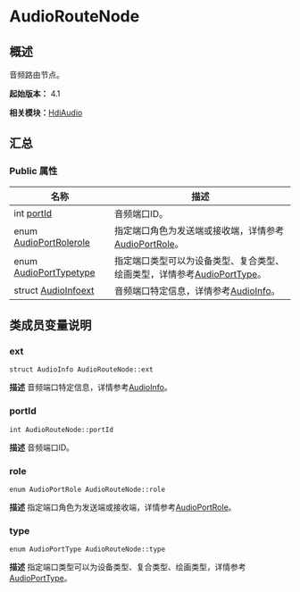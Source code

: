 # AudioRouteNode


## 概述

音频路由节点。

**起始版本：** 4.1

**相关模块：**[HdiAudio](_hdi_audio_v20.md)


## 汇总


### Public 属性

| 名称 | 描述 | 
| -------- | -------- |
| int [portId](#portid) | 音频端口ID。  | 
| enum [AudioPortRole](_hdi_audio_v20.md#audioportrole)[role](#role) | 指定端口角色为发送端或接收端，详情参考[AudioPortRole](_hdi_audio_v20.md#audioportrole)。  | 
| enum [AudioPortType](_hdi_audio_v20.md#audioporttype)[type](#type) | 指定端口类型可以为设备类型、复合类型、绘画类型，详情参考[AudioPortType](_hdi_audio_v20.md#audioporttype)。  | 
| struct [AudioInfo](_audio_info_v20.md)[ext](#ext) | 音频端口特定信息，详情参考[AudioInfo](_audio_info_v20.md)。  | 


## 类成员变量说明


### ext

```
struct AudioInfo AudioRouteNode::ext
```
**描述**
音频端口特定信息，详情参考[AudioInfo](_audio_info_v20.md)。


### portId

```
int AudioRouteNode::portId
```
**描述**
音频端口ID。


### role

```
enum AudioPortRole AudioRouteNode::role
```
**描述**
指定端口角色为发送端或接收端，详情参考[AudioPortRole](_hdi_audio_v20.md#audioportrole)。


### type

```
enum AudioPortType AudioRouteNode::type
```
**描述**
指定端口类型可以为设备类型、复合类型、绘画类型，详情参考[AudioPortType](_hdi_audio_v20.md#audioporttype)。
